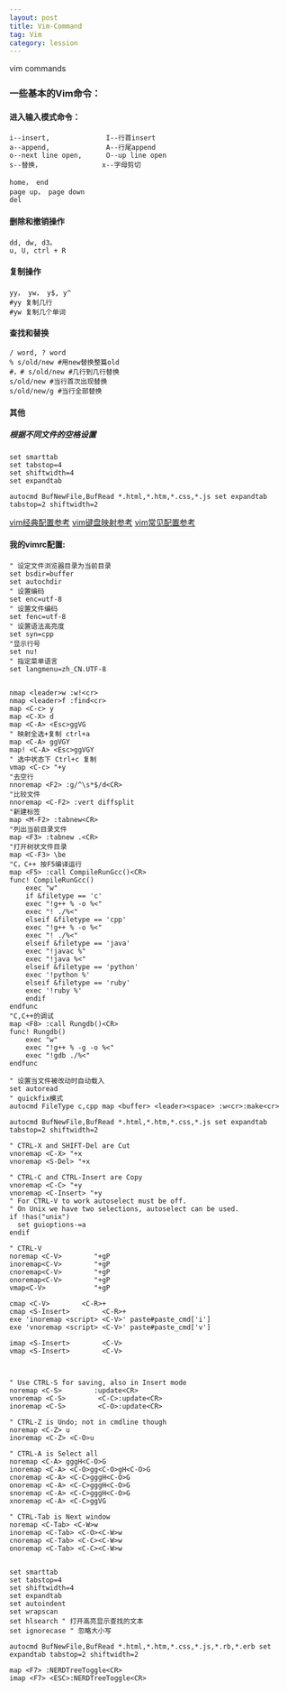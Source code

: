 ```yaml
---
layout: post
title: Vim-Command
tag: Vim
category: lession
---
```

vim commands

### 一些基本的Vim命令：

#### 进入输入模式命令：

    i--insert,              I--行首insert
    a--append,              A--行尾append
    o--next line open,      O--up line open
    s--替换，               x--字母剪切

    home， end
    page up， page down
    del
#### 删除和撤销操作
    dd, dw, d3。
    u, U, ctrl + R
#### 复制操作
    yy， yw， y$, y^
    #yy 复制几行
    #yw 复制几个单词
#### 查找和替换
    / word, ? word
    % s/old/new #用new替换整篇old
    #，# s/old/new #几行到几行替换
    s/old/new #当行首次出现替换
    s/old/new/g #当行全部替换

#### 其他

##### 根据不同文件的空格设置
    set smarttab
    set tabstop=4
    set shiftwidth=4
    set expandtab

    autocmd BufNewFile,BufRead *.html,*.htm,*.css,*.js set expandtab tabstop=2 shiftwidth=2


[vim经典配置参考](https://github.com/wklken/k-vim "vim")
[vim键盘映射参考](http://www.the5fire.com/vim-copy-to-clipboard.html)
[vim常见配置参考](http://www.the5fire.com/vim-copy-to-clipboard.html)

#### 我的vimrc配置:

	" 设定文件浏览器目录为当前目录
	set bsdir=buffer
	set autochdir
	" 设置编码
	set enc=utf-8
	" 设置文件编码
	set fenc=utf-8
	" 设置语法高亮度
	set syn=cpp
	"显示行号
	set nu!
	" 指定菜单语言
	set langmenu=zh_CN.UTF-8


	nmap <leader>w :w!<cr>
	nmap <leader>f :find<cr>
	map <C-c> y
	map <C-X> d
	map <C-A> <Esc>ggVG
	" 映射全选+复制 ctrl+a
	map <C-A> ggVGY
	map! <C-A> <Esc>ggVGY
	" 选中状态下 Ctrl+c 复制
	vmap <C-c> "+y
	"去空行
	nnoremap <F2> :g/^\s*$/d<CR>
	"比较文件
	nnoremap <C-F2> :vert diffsplit
	"新建标签
	map <M-F2> :tabnew<CR>
	"列出当前目录文件
	map <F3> :tabnew .<CR>
	"打开树状文件目录
	map <C-F3> \be
	"C，C++ 按F5编译运行
	map <F5> :call CompileRunGcc()<CR>
	func! CompileRunGcc()
	    exec "w"
	    if &filetype == 'c'
		exec "!g++ % -o %<"
		exec "! ./%<"
	    elseif &filetype == 'cpp'
		exec "!g++ % -o %<"
		exec "! ./%<"
	    elseif &filetype == 'java'
		exec "!javac %"
		exec "!java %<"
	    elseif &filetype == 'python'
		exec '!python %'
	    elseif &filetype == 'ruby'
		exec '!ruby %'
	    endif
	endfunc
	"C,C++的调试
	map <F8> :call Rungdb()<CR>
	func! Rungdb()
	    exec "w"
	    exec "!g++ % -g -o %<"
	    exec "!gdb ./%<"
	endfunc

	" 设置当文件被改动时自动载入
	set autoread
	" quickfix模式
	autocmd FileType c,cpp map <buffer> <leader><space> :w<cr>:make<cr>

	autocmd BufNewFile,BufRead *.html,*.htm,*.css,*.js set expandtab tabstop=2 shiftwidth=2

	" CTRL-X and SHIFT-Del are Cut
	vnoremap <C-X> "+x
	vnoremap <S-Del> "+x

	" CTRL-C and CTRL-Insert are Copy
	vnoremap <C-C> "+y
	vnoremap <C-Insert> "+y
	" For CTRL-V to work autoselect must be off.
	" On Unix we have two selections, autoselect can be used.
	if !has("unix")
	  set guioptions-=a
	endif

	" CTRL-V
	noremap <C-V>        "+gP
	inoremap<C-V>        "+gP
	cnoremap<C-V>        "+gP
	onoremap<C-V>        "+gP
	vmap<C-V>            "+gP

	cmap <C-V>        <C-R>+
	cmap <S-Insert>        <C-R>+
	exe 'inoremap <script> <C-V>' paste#paste_cmd['i']
	exe 'vnoremap <script> <C-V>' paste#paste_cmd['v']

	imap <S-Insert>        <C-V>
	vmap <S-Insert>        <C-V>



	" Use CTRL-S for saving, also in Insert mode
	noremap <C-S>        :update<CR>
	vnoremap <C-S>        <C-C>:update<CR>
	inoremap <C-S>        <C-O>:update<CR>

	" CTRL-Z is Undo; not in cmdline though
	noremap <C-Z> u
	inoremap <C-Z> <C-O>u

	" CTRL-A is Select all
	noremap <C-A> gggH<C-O>G
	inoremap <C-A> <C-O>gg<C-O>gH<C-O>G
	cnoremap <C-A> <C-C>gggH<C-O>G
	onoremap <C-A> <C-C>gggH<C-O>G
	snoremap <C-A> <C-C>gggH<C-O>G
	xnoremap <C-A> <C-C>ggVG

	" CTRL-Tab is Next window
	noremap <C-Tab> <C-W>w
	inoremap <C-Tab> <C-O><C-W>w
	cnoremap <C-Tab> <C-C><C-W>w
	onoremap <C-Tab> <C-C><C-W>w


	set smarttab
	set tabstop=4
	set shiftwidth=4
	set expandtab
	set autoindent
	set wrapscan
	set hlsearch " 打开高亮显示查找的文本
	set ignorecase " 忽略大小写

	autocmd BufNewFile,BufRead *.html,*.htm,*.css,*.js,*.rb,*.erb set expandtab tabstop=2 shiftwidth=2

	map <F7> :NERDTreeToggle<CR>
	imap <F7> <ESC>:NERDTreeToggle<CR>
